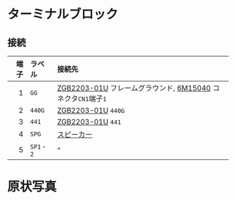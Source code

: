 # ターミナルブロック
<!-- ![ターミナルブロック](https://raw.githubusercontent.com/smdn/txline-map-display/images/doc/modules/terminal-block/face.jpg) -->

## 接続
|端子|ラベル    |接続先|
|---:|:---------|:-----|
|1   |`GG`      |[ZGB2203-01U](../ZGB2203-01U/README.md) フレームグラウンド, [6M15040](../6M15040/README.md) コネクタ`CN1`端子`1`|
|2   |`440G`    |[ZGB2203-01U](../ZGB2203-01U/README.md) `440G`|
|3   |`441`     |[ZGB2203-01U](../ZGB2203-01U/README.md) `441`|
|4   |`SPG`     |[スピーカー](../speaker/README.md)|
|5   |`SP1・2`  |^|

# 原状写真
<!-- ![原状写真](https://raw.githubusercontent.com/smdn/txline-map-display/images/doc/modules/terminal-block/original-condition_0.jpg) -->
